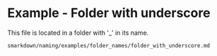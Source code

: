 # Example - Folder with underscore

This file is located in a folder with '_' in its name.

```
smarkdown/naming/examples/folder_names/folder_with_underscore.md
```
